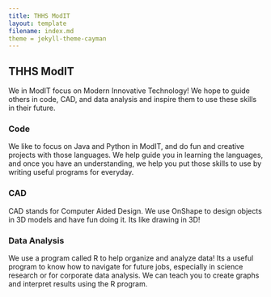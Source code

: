 ```yaml
---
title: THHS ModIT
layout: template
filename: index.md
theme = jekyll-theme-cayman
--- 
```


## THHS ModIT
We in ModIT focus on Modern Innovative Technology! We hope to guide others in code, CAD, and data analysis and inspire them to use these skills in their future.

### Code
We like to focus on Java and Python in ModIT, and do fun and creative projects with those languages. We help guide you in learning the languages, and once you have an understanding, we help you put those skills to use by writing useful programs for everyday.

### CAD
CAD stands for Computer Aided Design. We use OnShape to design objects in 3D models and have fun doing it. Its like drawing in 3D!

### Data Analysis
We use a program called R to help organize and analyze data! Its a useful program to know how to navigate for future jobs, especially in science research or for corporate data analysis. We can teach you to create graphs and interpret results using the R program.

